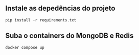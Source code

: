 ## Instale as depedências do projeto
`pip install -r requirements.txt`

## Suba o containers do MongoDB e Redis
`docker compose up`